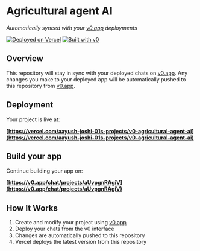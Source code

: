 # Agricultural agent AI

*Automatically synced with your [v0.app](https://v0.app) deployments*

[![Deployed on Vercel](https://img.shields.io/badge/Deployed%20on-Vercel-black?style=for-the-badge&logo=vercel)](https://vercel.com/aayush-joshi-01s-projects/v0-agricultural-agent-ai)
[![Built with v0](https://img.shields.io/badge/Built%20with-v0.app-black?style=for-the-badge)](https://v0.app/chat/projects/aUvpgnRAgiV)

## Overview

This repository will stay in sync with your deployed chats on [v0.app](https://v0.app).
Any changes you make to your deployed app will be automatically pushed to this repository from [v0.app](https://v0.app).

## Deployment

Your project is live at:

**[https://vercel.com/aayush-joshi-01s-projects/v0-agricultural-agent-ai](https://vercel.com/aayush-joshi-01s-projects/v0-agricultural-agent-ai)**

## Build your app

Continue building your app on:

**[https://v0.app/chat/projects/aUvpgnRAgiV](https://v0.app/chat/projects/aUvpgnRAgiV)**

## How It Works

1. Create and modify your project using [v0.app](https://v0.app)
2. Deploy your chats from the v0 interface
3. Changes are automatically pushed to this repository
4. Vercel deploys the latest version from this repository
